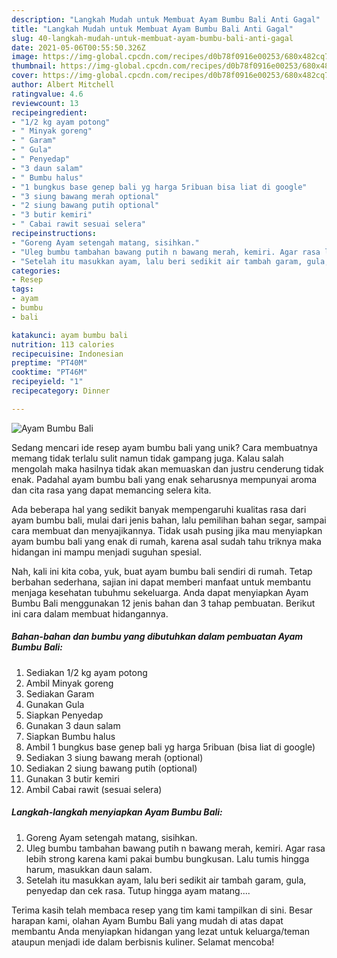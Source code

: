 ```yaml
---
description: "Langkah Mudah untuk Membuat Ayam Bumbu Bali Anti Gagal"
title: "Langkah Mudah untuk Membuat Ayam Bumbu Bali Anti Gagal"
slug: 40-langkah-mudah-untuk-membuat-ayam-bumbu-bali-anti-gagal
date: 2021-05-06T00:55:50.326Z
image: https://img-global.cpcdn.com/recipes/d0b78f0916e00253/680x482cq70/ayam-bumbu-bali-foto-resep-utama.jpg
thumbnail: https://img-global.cpcdn.com/recipes/d0b78f0916e00253/680x482cq70/ayam-bumbu-bali-foto-resep-utama.jpg
cover: https://img-global.cpcdn.com/recipes/d0b78f0916e00253/680x482cq70/ayam-bumbu-bali-foto-resep-utama.jpg
author: Albert Mitchell
ratingvalue: 4.6
reviewcount: 13
recipeingredient:
- "1/2 kg ayam potong"
- " Minyak goreng"
- " Garam"
- " Gula"
- " Penyedap"
- "3 daun salam"
- " Bumbu halus"
- "1 bungkus base genep bali yg harga 5ribuan bisa liat di google"
- "3 siung bawang merah optional"
- "2 siung bawang putih optional"
- "3 butir kemiri"
- " Cabai rawit sesuai selera"
recipeinstructions:
- "Goreng Ayam setengah matang, sisihkan."
- "Uleg bumbu tambahan bawang putih n bawang merah, kemiri. Agar rasa lebih strong karena kami pakai bumbu bungkusan. Lalu tumis hingga harum, masukkan daun salam."
- "Setelah itu masukkan ayam, lalu beri sedikit air tambah garam, gula, penyedap dan cek rasa. Tutup hingga ayam matang...."
categories:
- Resep
tags:
- ayam
- bumbu
- bali

katakunci: ayam bumbu bali 
nutrition: 113 calories
recipecuisine: Indonesian
preptime: "PT40M"
cooktime: "PT46M"
recipeyield: "1"
recipecategory: Dinner

---
```



![Ayam Bumbu Bali](https://img-global.cpcdn.com/recipes/d0b78f0916e00253/680x482cq70/ayam-bumbu-bali-foto-resep-utama.jpg)

Sedang mencari ide resep ayam bumbu bali yang unik? Cara membuatnya memang tidak terlalu sulit namun tidak gampang juga. Kalau salah mengolah maka hasilnya tidak akan memuaskan dan justru cenderung tidak enak. Padahal ayam bumbu bali yang enak seharusnya mempunyai aroma dan cita rasa yang dapat memancing selera kita.

Ada beberapa hal yang sedikit banyak mempengaruhi kualitas rasa dari ayam bumbu bali, mulai dari jenis bahan, lalu pemilihan bahan segar, sampai cara membuat dan menyajikannya. Tidak usah pusing jika mau menyiapkan ayam bumbu bali yang enak di rumah, karena asal sudah tahu triknya maka hidangan ini mampu menjadi suguhan spesial.




Nah, kali ini kita coba, yuk, buat ayam bumbu bali sendiri di rumah. Tetap berbahan sederhana, sajian ini dapat memberi manfaat untuk membantu menjaga kesehatan tubuhmu sekeluarga. Anda dapat menyiapkan Ayam Bumbu Bali menggunakan 12 jenis bahan dan 3 tahap pembuatan. Berikut ini cara dalam membuat hidangannya.

<!--inarticleads1-->

##### Bahan-bahan dan bumbu yang dibutuhkan dalam pembuatan Ayam Bumbu Bali:

1. Sediakan 1/2 kg ayam potong
1. Ambil  Minyak goreng
1. Sediakan  Garam
1. Gunakan  Gula
1. Siapkan  Penyedap
1. Gunakan 3 daun salam
1. Siapkan  Bumbu halus
1. Ambil 1 bungkus base genep bali yg harga 5ribuan (bisa liat di google)
1. Sediakan 3 siung bawang merah (optional)
1. Sediakan 2 siung bawang putih (optional)
1. Gunakan 3 butir kemiri
1. Ambil  Cabai rawit (sesuai selera)




<!--inarticleads2-->

##### Langkah-langkah menyiapkan Ayam Bumbu Bali:

1. Goreng Ayam setengah matang, sisihkan.
1. Uleg bumbu tambahan bawang putih n bawang merah, kemiri. Agar rasa lebih strong karena kami pakai bumbu bungkusan. Lalu tumis hingga harum, masukkan daun salam.
1. Setelah itu masukkan ayam, lalu beri sedikit air tambah garam, gula, penyedap dan cek rasa. Tutup hingga ayam matang....




Terima kasih telah membaca resep yang tim kami tampilkan di sini. Besar harapan kami, olahan Ayam Bumbu Bali yang mudah di atas dapat membantu Anda menyiapkan hidangan yang lezat untuk keluarga/teman ataupun menjadi ide dalam berbisnis kuliner. Selamat mencoba!
